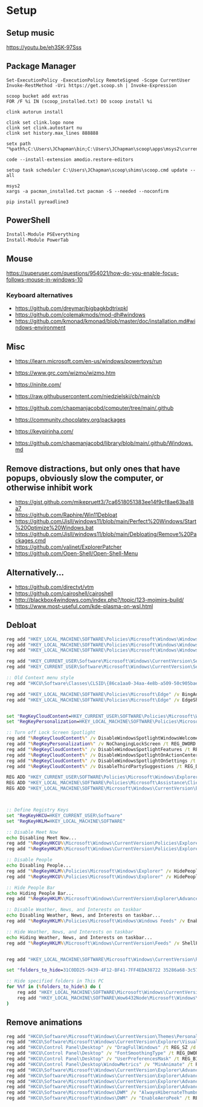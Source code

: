 # Setup

## Setup music

https://youtu.be/eh3SK-97Sss

## Package Manager

```
Set-ExecutionPolicy -ExecutionPolicy RemoteSigned -Scope CurrentUser
Invoke-RestMethod -Uri https://get.scoop.sh | Invoke-Expression

scoop bucket add extras
FOR /F %i IN (scoop_installed.txt) DO scoop install %i

clink autorun install

clink set clink.logo none
clink set clink.autostart nu
clink set history.max_lines 888888

setx path "%path%;C:\Users\JChapman\bin;C:\Users\JChapman\scoop\apps\msys2\current\usr\bin;C:\Users\JChapman\scoop\apps\msys2\current\mingw64\bin\"

code --install-extension amodio.restore-editors

setup task scheduler C:\Users\JChapman\scoop\shims\scoop.cmd update --all

msys2
xargs -a pacman_installed.txt pacman -S --needed --noconfirm

pip install pyreadline3
```

## PowerShell

```ps1
Install-Module PSEverything
Install-Module PowerTab
```

## Mouse

https://superuser.com/questions/954021/how-do-you-enable-focus-follows-mouse-in-windows-10

### Keyboard alternatives

- https://github.com/dreymar/bigbagkbdtrixpkl
- https://github.com/colemakmods/mod-dh#windows
- https://github.com/kmonad/kmonad/blob/master/doc/installation.md#windows-environment

## Misc

- https://learn.microsoft.com/en-us/windows/powertoys/run
- https://www.grc.com/wizmo/wizmo.htm

- https://ninite.com/
- https://raw.githubusercontent.com/niedzielski/cb/main/cb
- https://github.com/chapmanjacobd/computer/tree/main/.github
- https://community.chocolatey.org/packages
- https://keypirinha.com/
- https://github.com/chapmanjacobd/library/blob/main/.github/Windows.md

## Remove distractions, but only ones that have popups, obviously slow the computer, or otherwise inhibit work

- https://gist.github.com/mikepruett3/7ca6518051383ee14f9cf8ae63ba18a7
- https://github.com/Raphire/Win11Debloat
- https://github.com/Jisll/windows11/blob/main/Perfect%20Windows/Start%20Optimize%20Windows.bat
- https://github.com/Jisll/windows11/blob/main/Debloating/Remove%20Packages.cmd
- https://github.com/valinet/ExplorerPatcher
- https://github.com/Open-Shell/Open-Shell-Menu

## Alternatively...

- https://github.com/directvt/vtm
- https://github.com/cairoshell/cairoshell
- http://blackbox4windows.com/index.php?/topic/123-mojmirs-build/
- https://www.most-useful.com/kde-plasma-on-wsl.html

## Debloat

```bat
reg add "HKEY_LOCAL_MACHINE\SOFTWARE\Policies\Microsoft\Windows\Windows Search" /v AllowCloudSearch /t REG_DWORD /d 0 /f
reg add "HKEY_LOCAL_MACHINE\SOFTWARE\Policies\Microsoft\Windows\Windows Search" /v AllowCortana /t REG_DWORD /d 0 /f
reg add "HKEY_LOCAL_MACHINE\SOFTWARE\Policies\Microsoft\Windows\Windows Search" /v AllowCortanaAboveLock /t REG_DWORD /d 0 /f

reg add "HKEY_CURRENT_USER\Software\Microsoft\Windows\CurrentVersion\Search" /v CortanaEnabled /t REG_DWORD /d 0 /f
reg add "HKEY_CURRENT_USER\Software\Microsoft\Windows\CurrentVersion\Search" /v CortanaConsent /t REG_DWORD /d 0 /f

:: Old Context menu style
reg add "HKCU\Software\Classes\CLSID\{86ca1aa0-34aa-4e8b-a509-50c905bae2a2}\InprocServer32" /f /ve

reg add "HKEY_LOCAL_MACHINE\SOFTWARE\Policies\Microsoft\Edge" /v BingAdsSuppression /t REG_DWORD /d 1 /f
reg add "HKEY_LOCAL_MACHINE\SOFTWARE\Policies\Microsoft\Edge" /v EdgeShoppingAssistantEnabled /t REG_DWORD /d 0 /f


set "RegKeyCloudContent=HKEY_CURRENT_USER\SOFTWARE\Policies\Microsoft\Windows\CloudContent"
set "RegKeyPersonalization=HKEY_LOCAL_MACHINE\SOFTWARE\Policies\Microsoft\Windows\Personalization"

:: Turn off Lock Screen Spotlight
reg add "%RegKeyCloudContent%" /v DisableWindowsSpotlightWindowsWelcomeExperience /t REG_DWORD /d 1 /f
reg add "%RegKeyPersonalization%" /v NoChangingLockScreen /t REG_DWORD /d 0 /f
reg add "%RegKeyCloudContent%" /v DisableWindowsSpotlightFeatures /t REG_DWORD /d 1 /f
reg add "%RegKeyCloudContent%" /v DisableWindowsSpotlightOnActionCenter /t REG_DWORD /d 1 /f
reg add "%RegKeyCloudContent%" /v DisableWindowsSpotlightOnSettings /t REG_DWORD /d 1 /f
reg add "%RegKeyCloudContent%" /v DisableThirdPartySuggestions /t REG_DWORD /d 1 /f

REG ADD "HKEY_CURRENT_USER\SOFTWARE\Policies\Microsoft\Windows\Explorer" /v HideRecentlyAddedApps /t REG_DWORD /d 1 /f
REG ADD "HKEY_LOCAL_MACHINE\SOFTWARE\Policies\Microsoft\Assistance\Client\1.0" /v NoActiveHelp /t REG_DWORD /d 1 /f
REG ADD "HKEY_LOCAL_MACHINE\SOFTWARE\Microsoft\Windows\CurrentVersion\Explorer" /v SmartScreenEnabled /t REG_SZ /d "Off" /f



:: Define Registry Keys
set "RegKeyHKCU=HKEY_CURRENT_USER\Software"
set "RegKeyHKLM=HKEY_LOCAL_MACHINE\SOFTWARE"

:: Disable Meet Now
echo Disabling Meet Now...
reg add "%RegKeyHKCU%\Microsoft\Windows\CurrentVersion\Policies\Explorer" /v HideSCAMeetNow /t REG_DWORD /d 1 /f
reg add "%RegKeyHKLM%\Microsoft\Windows\CurrentVersion\Policies\Explorer" /v HideSCAMeetNow /t REG_DWORD /d 1 /f

:: Disable People
echo Disabling People...
reg add "%RegKeyHKLM%\Policies\Microsoft\Windows\Explorer" /v HidePeopleBar /t REG_DWORD /d 1 /f
reg add "%RegKeyHKCU%\Policies\Microsoft\Windows\Explorer" /v HidePeopleBar /t REG_DWORD /d 1 /f

:: Hide People Bar
echo Hiding People Bar...
reg add "%RegKeyHKLM%\Microsoft\Windows\CurrentVersion\Explorer\Advanced\People" /v PeopleBand /t REG_DWORD /d 0 /f

:: Disable Weather, News, and Interests on taskbar
echo Disabling Weather, News, and Interests on taskbar...
reg add "%RegKeyHKLM%\Policies\Microsoft\Windows\Windows Feeds" /v EnableFeeds /t REG_DWORD /d 0 /f

:: Hide Weather, News, and Interests on taskbar
echo Hiding Weather, News, and Interests on taskbar...
reg add "%RegKeyHKLM%\Microsoft\Windows\CurrentVersion\Feeds" /v ShellFeedsTaskbarViewMode /t REG_DWORD /d 2 /f


reg add "HKEY_LOCAL_MACHINE\SOFTWARE\Microsoft\Windows\CurrentVersion\Policies\Explorer" /v AllowOnlineTips /t REG_DWORD /d 0 /f

set "folders_to_hide=31C0DD25-9439-4F12-BF41-7FF4EDA38722 35286a68-3c57-41a1-bbb1-0eae73d76c95 f42ee2d3-909f-4907-8871-4c22fc0bf756 7d83ee9b-2244-4e70-b1f5-5393042af1e4 0ddd015d-b06c-45d5-8c4c-f59713854639 a0c69a99-21c8-4671-8703-7934162fcf1d B4BFCC3A-DB2C-424C-B029-7FE99A87C641"

:: Hide specified folders in This PC
for %%f in (%folders_to_hide%) do (
    reg add "HKEY_LOCAL_MACHINE\SOFTWARE\Microsoft\Windows\CurrentVersion\Explorer\FolderDescriptions\{%%f}\PropertyBag" /v ThisPCPolicy /t REG_SZ /d Hide /f
    reg add "HKEY_LOCAL_MACHINE\SOFTWARE\Wow6432Node\Microsoft\Windows\CurrentVersion\Explorer\FolderDescriptions\{%%f}\PropertyBag" /v ThisPCPolicy /t REG_SZ /d Hide /f
)
```

## Remove animations

```bat
reg add "HKCU\Software\Microsoft\Windows\CurrentVersion\Themes\Personalize" /v "EnableTransparency" /t REG_DWORD /d "0" /f
reg add "HKCU\Software\Microsoft\Windows\CurrentVersion\Explorer\VisualEffects" /v "VisualFXSetting" /t REG_DWORD /d "3" /f
reg add "HKCU\Control Panel\Desktop" /v "DragFullWindows" /t REG_SZ /d "1" /f
reg add "HKCU\Control Panel\Desktop" /v "FontSmoothingType" /t REG_DWORD /d "2" /f
reg add "HKCU\Control Panel\Desktop" /v "UserPreferencesMask" /t REG_BINARY /d "9012038010000000" /f
reg add "HKCU\Control Panel\Desktop\WindowMetrics" /v "MinAnimate" /t REG_SZ /d "0" /f
reg add "HKCU\Software\Microsoft\Windows\CurrentVersion\Explorer\Advanced" /v "IconsOnly" /t REG_DWORD /d "0" /f
reg add "HKCU\Software\Microsoft\Windows\CurrentVersion\Explorer\Advanced" /v "ListviewAlphaSelect" /t REG_DWORD /d "0" /f
reg add "HKCU\Software\Microsoft\Windows\CurrentVersion\Explorer\Advanced" /v "ListviewShadow" /t REG_DWORD /d "0" /f
reg add "HKCU\Software\Microsoft\Windows\CurrentVersion\Explorer\Advanced" /v "TaskbarAnimations" /t REG_DWORD /d "0" /f
reg add "HKCU\Software\Microsoft\Windows\DWM" /v "AlwaysHibernateThumbnails" /t REG_DWORD /d "0" /f
reg add "HKCU\Software\Microsoft\Windows\DWM" /v "EnableAeroPeek" /t REG_DWORD /d "0" /f
```
